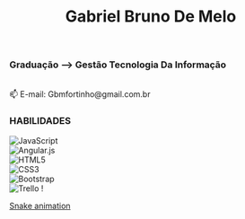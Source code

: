 <!--
**gbmfortinho/gbmfortinho** is a ✨ _special_ ✨ repository because its `README.md` (this file) appears on your GitHub profile.

Here are some ideas to get you started:

- 🔭 I’m currently working on ...
- 🌱 I’m currently learning ...
- 👯 I’m looking to collaborate on ...
- 🤔 I’m looking for help with ...
- 💬 Ask me about ...
- 📫 How to reach me: ...
- 😄 Pronouns: ...
- ⚡ Fun fact: ...
-->
<h1 align="center"> Gabriel Bruno De Melo</h1>
<br />
<h3 > Graduação --> Gestão Tecnologia Da Informação </h3 >
<br />
📫 E-mail: Gbmfortinho@gmail.com.br
  
### HABILIDADES
![JavaScript](https://img.shields.io/badge/javascript-%23323330.svg?style=for-the-badge&logo=javascript&logoColor=%23F7DF1E) <br />![Angular.js](https://img.shields.io/badge/angular.js-%23E23237.svg?style=for-the-badge&logo=angularjs&logoColor=white)<br />![HTML5](https://img.shields.io/badge/html5-%23E34F26.svg?style=for-the-badge&logo=html5&logoColor=white) <br />![CSS3](https://img.shields.io/badge/css3-%231572B6.svg?style=for-the-badge&logo=css3&logoColor=white) <br />![Bootstrap](https://img.shields.io/badge/bootstrap-%23563D7C.svg?style=for-the-badge&logo=bootstrap&logoColor=white)<br /> ![Trello](https://img.shields.io/badge/Trello-%23026AA7.svg?style=for-the-badge&logo=Trello&logoColor=white) !

[Snake animation](https://github.com/seu-usuário-aqui/gbmfortinho/blob/output/github-contribution-grid-snake.svg)
 
